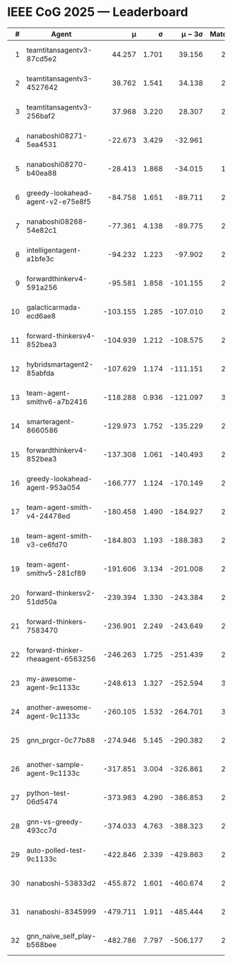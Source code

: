 # IEEE CoG 2025 — Leaderboard

| # | Agent | μ | σ | μ − 3σ | Matches | Updated |
|---:|---|---:|---:|---:|---:|---|
| 1 | teamtitansagentv3-87cd5e2 | 44.257 | 1.701 | 39.156 | 2640 | 2025-08-27 17:45 |
| 2 | teamtitansagentv3-4527642 | 38.762 | 1.541 | 34.138 | 2480 | 2025-08-27 17:45 |
| 3 | teamtitansagentv3-256baf2 | 37.968 | 3.220 | 28.307 | 2640 | 2025-08-27 17:45 |
| 4 | nanaboshi08271-5ea4531 | -22.673 | 3.429 | -32.961 | 820 | 2025-08-27 17:45 |
| 5 | nanaboshi08270-b40ea88 | -28.413 | 1.868 | -34.015 | 1478 | 2025-08-27 17:45 |
| 6 | greedy-lookahead-agent-v2-e75e8f5 | -84.758 | 1.651 | -89.711 | 2358 | 2025-08-27 17:45 |
| 7 | nanaboshi08268-54e82c1 | -77.361 | 4.138 | -89.775 | 2338 | 2025-08-27 17:45 |
| 8 | intelligentagent-a1bfe3c | -94.232 | 1.223 | -97.902 | 2356 | 2025-08-27 17:45 |
| 9 | forwardthinkerv4-591a256 | -95.581 | 1.858 | -101.155 | 2113 | 2025-08-27 17:45 |
| 10 | galacticarmada-ecd6ae8 | -103.155 | 1.285 | -107.010 | 2420 | 2025-08-27 17:45 |
| 11 | forward-thinkersv4-852bea3 | -104.939 | 1.212 | -108.575 | 2344 | 2025-08-27 17:45 |
| 12 | hybridsmartagent2-85abfda | -107.629 | 1.174 | -111.151 | 2202 | 2025-08-27 17:45 |
| 13 | team-agent-smithv6-a7b2416 | -118.288 | 0.936 | -121.097 | 3080 | 2025-08-27 17:45 |
| 14 | smarteragent-8660586 | -129.973 | 1.752 | -135.229 | 2244 | 2025-08-27 17:45 |
| 15 | forwardthinkerv4-852bea3 | -137.308 | 1.061 | -140.493 | 2047 | 2025-08-27 17:45 |
| 16 | greedy-lookahead-agent-953a054 | -166.777 | 1.124 | -170.149 | 2518 | 2025-08-27 17:45 |
| 17 | team-agent-smith-v4-24478ed | -180.458 | 1.490 | -184.927 | 2680 | 2025-08-27 17:45 |
| 18 | team-agent-smith-v3-ce6fd70 | -184.803 | 1.193 | -188.383 | 2620 | 2025-08-27 17:45 |
| 19 | team-agent-smithv5-281cf89 | -191.606 | 3.134 | -201.008 | 2740 | 2025-08-27 17:45 |
| 20 | forward-thinkersv2-51dd50a | -239.394 | 1.330 | -243.384 | 2966 | 2025-08-27 17:45 |
| 21 | forward-thinkers-7583470 | -236.901 | 2.249 | -243.649 | 2780 | 2025-08-27 17:45 |
| 22 | forward-thinker-rheaagent-6563256 | -246.263 | 1.725 | -251.439 | 2626 | 2025-08-27 17:45 |
| 23 | my-awesome-agent-9c1133c | -248.613 | 1.327 | -252.594 | 3360 | 2025-08-27 17:45 |
| 24 | another-awesome-agent-9c1133c | -260.105 | 1.532 | -264.701 | 3060 | 2025-08-27 17:45 |
| 25 | gnn_prgcr-0c77b88 | -274.946 | 5.145 | -290.382 | 2220 | 2025-08-27 17:45 |
| 26 | another-sample-agent-9c1133c | -317.851 | 3.004 | -326.861 | 2780 | 2025-08-27 17:45 |
| 27 | python-test-06d5474 | -373.983 | 4.290 | -386.853 | 2170 | 2025-08-27 17:45 |
| 28 | gnn-vs-greedy-493cc7d | -374.033 | 4.763 | -388.323 | 2400 | 2025-08-27 17:45 |
| 29 | auto-polled-test-9c1133c | -422.846 | 2.339 | -429.863 | 2240 | 2025-08-27 17:45 |
| 30 | nanaboshi-53833d2 | -455.872 | 1.601 | -460.674 | 2300 | 2025-08-27 17:45 |
| 31 | nanaboshi-8345999 | -479.711 | 1.911 | -485.444 | 2590 | 2025-08-27 17:45 |
| 32 | gnn_naive_self_play-b568bee | -482.786 | 7.797 | -506.177 | 2000 | 2025-08-27 17:45 |
